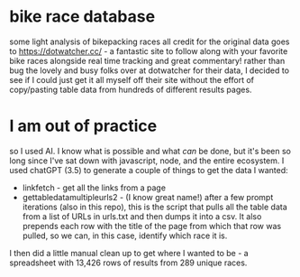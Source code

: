 # bike race database
 some light analysis of bikepacking races
 all credit for the original data goes to https://dotwatcher.cc/ - a fantastic site to follow along with your favorite bike races alongside real time tracking and great commentary!
 rather than bug the lovely and busy folks over at dotwatcher for their data, I decided to see if I could just get it all myself off their site without the effort of copy/pasting table data from hundreds of different results pages.

 # I am out of practice
 so I used AI. I know what is possible and what *can* be done, but it's been so long since I've sat down with javascript, node, and the entire ecosystem.  I used chatGPT (3.5) to generate a couple of things to get the data I wanted:

 - linkfetch - get all the links from a page
 - gettabledatamultipleurls2 - (I know great name!) after a few prompt iterations (also in this repo), this is the script that pulls all the table data from a list of URLs in urls.txt and then dumps it into a csv. It also prepends each row with the title of the page from which that row was pulled, so we can, in this case, identify which race it is.

I then did a little manual clean up to get where I wanted to be - a spreadsheet with 13,426 rows of results from 289 unique races.